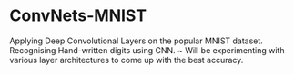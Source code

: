 # ConvNets-MNIST
Applying Deep Convolutional Layers on the popular MNIST dataset.
Recognising Hand-written digits using CNN. 
~ Will be experimenting with various layer architectures to come up with the best accuracy.
